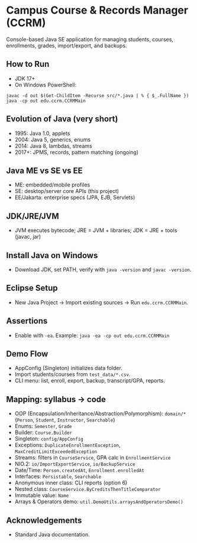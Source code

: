 # Campus Course & Records Manager (CCRM)

Console-based Java SE application for managing students, courses, enrollments, grades, import/export, and backups.

## How to Run
- JDK 17+
- On Windows PowerShell:
```
javac -d out $(Get-ChildItem -Recurse src/*.java | % { $_.FullName })
java -cp out edu.ccrm.CCRMMain
```

## Evolution of Java (very short)
- 1995: Java 1.0, applets
- 2004: Java 5, generics, enums
- 2014: Java 8, lambdas, streams
- 2017+: JPMS, records, pattern matching (ongoing)

## Java ME vs SE vs EE
- ME: embedded/mobile profiles
- SE: desktop/server core APIs (this project)
- EE/Jakarta: enterprise specs (JPA, EJB, Servlets)

## JDK/JRE/JVM
- JVM executes bytecode; JRE = JVM + libraries; JDK = JRE + tools (javac, jar)

## Install Java on Windows
- Download JDK, set PATH, verify with `java -version` and `javac -version`.

## Eclipse Setup
- New Java Project → Import existing sources → Run `edu.ccrm.CCRMMain`.

## Assertions
- Enable with `-ea`. Example: `java -ea -cp out edu.ccrm.CCRMMain`

## Demo Flow
- AppConfig (Singleton) initializes data folder.
- Import students/courses from `test_data/*.csv`.
- CLI menu: list, enroll, export, backup, transcript/GPA, reports.

## Mapping: syllabus → code
- OOP (Encapsulation/Inheritance/Abstraction/Polymorphism): `domain/*` (`Person`, `Student`, `Instructor`, `Searchable`)
- Enums: `Semester`, `Grade`
- Builder: `Course.Builder`
- Singleton: `config/AppConfig`
- Exceptions: `DuplicateEnrollmentException`, `MaxCreditLimitExceededException`
- Streams: filters in `CourseService`, GPA calc in `EnrollmentService`
- NIO.2: `io/ImportExportService`, `io/BackupService`
- Date/Time: `Person.createdAt`, `Enrollment.enrolledAt`
- Interfaces: `Persistable`, `Searchable`
- Anonymous inner class: CLI reports (option 6)
- Nested class: `CourseService.ByCreditsThenTitleComparator`
- Immutable value: `Name`
- Arrays & Operators demo: `util.DemoUtils.arraysAndOperatorsDemo()`


## Acknowledgements
- Standard Java documentation.


